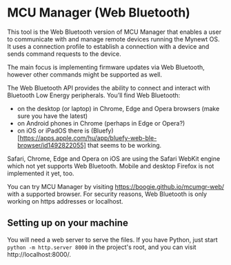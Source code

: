 # MCU Manager (Web Bluetooth)

This tool is the Web Bluetooth version of MCU Manager that enables a user to communicate with and manage remote devices running the Mynewt OS. It uses a connection profile to establish a connection with a device and sends command requests to the device.

The main focus is implementing firmware updates via Web Bluetooth, however other commands might be supported as well.

The Web Bluetooth API provides the ability to connect and interact with Bluetooth Low Energy peripherals. You’ll find Web Bluetooth:
- on the desktop (or laptop) in Chrome, Edge and Opera browsers (make sure you have the latest)
- on Android phones in Chrome (perhaps in Edge or Opera?)
- on iOS or iPadOS there is (Bluefy)[https://apps.apple.com/hu/app/bluefy-web-ble-browser/id1492822055] that seems to be working.

Safari, Chrome, Edge and Opera on iOS are using the Safari WebKit engine which not yet supports Web Bluetooth. Mobile and desktop Firefox is not implemented it yet, too.

You can try MCU Manager by visiting https://boogie.github.io/mcumgr-web/ with a supported browser. For security reasons, Web Bluetooth is only working on https addresses or localhost.

## Setting up on your machine

You will need a web server to serve the files. If you have Python, just start `python -m http.server 8000` in the project's root, and you can visit http://localhost:8000/.
